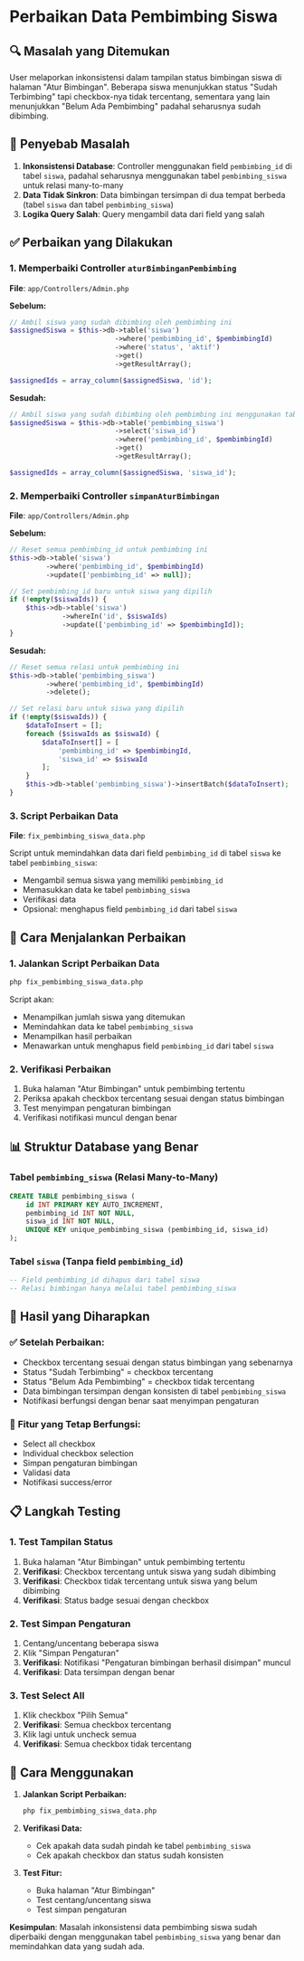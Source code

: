 # Perbaikan Data Pembimbing Siswa

## 🔍 Masalah yang Ditemukan
User melaporkan inkonsistensi dalam tampilan status bimbingan siswa di halaman "Atur Bimbingan". Beberapa siswa menunjukkan status "Sudah Terbimbing" tapi checkbox-nya tidak tercentang, sementara yang lain menunjukkan "Belum Ada Pembimbing" padahal seharusnya sudah dibimbing.

## 🔧 Penyebab Masalah
1. **Inkonsistensi Database**: Controller menggunakan field `pembimbing_id` di tabel `siswa`, padahal seharusnya menggunakan tabel `pembimbing_siswa` untuk relasi many-to-many
2. **Data Tidak Sinkron**: Data bimbingan tersimpan di dua tempat berbeda (tabel `siswa` dan tabel `pembimbing_siswa`)
3. **Logika Query Salah**: Query mengambil data dari field yang salah

## ✅ Perbaikan yang Dilakukan

### 1. **Memperbaiki Controller `aturBimbinganPembimbing`**
**File**: `app/Controllers/Admin.php`

**Sebelum:**
```php
// Ambil siswa yang sudah dibimbing oleh pembimbing ini
$assignedSiswa = $this->db->table('siswa')
                          ->where('pembimbing_id', $pembimbingId)
                          ->where('status', 'aktif')
                          ->get()
                          ->getResultArray();

$assignedIds = array_column($assignedSiswa, 'id');
```

**Sesudah:**
```php
// Ambil siswa yang sudah dibimbing oleh pembimbing ini menggunakan tabel pembimbing_siswa
$assignedSiswa = $this->db->table('pembimbing_siswa')
                          ->select('siswa_id')
                          ->where('pembimbing_id', $pembimbingId)
                          ->get()
                          ->getResultArray();

$assignedIds = array_column($assignedSiswa, 'siswa_id');
```

### 2. **Memperbaiki Controller `simpanAturBimbingan`**
**File**: `app/Controllers/Admin.php`

**Sebelum:**
```php
// Reset semua pembimbing_id untuk pembimbing ini
$this->db->table('siswa')
         ->where('pembimbing_id', $pembimbingId)
         ->update(['pembimbing_id' => null]);

// Set pembimbing_id baru untuk siswa yang dipilih
if (!empty($siswaIds)) {
    $this->db->table('siswa')
             ->whereIn('id', $siswaIds)
             ->update(['pembimbing_id' => $pembimbingId]);
}
```

**Sesudah:**
```php
// Reset semua relasi untuk pembimbing ini
$this->db->table('pembimbing_siswa')
         ->where('pembimbing_id', $pembimbingId)
         ->delete();

// Set relasi baru untuk siswa yang dipilih
if (!empty($siswaIds)) {
    $dataToInsert = [];
    foreach ($siswaIds as $siswaId) {
        $dataToInsert[] = [
            'pembimbing_id' => $pembimbingId,
            'siswa_id' => $siswaId
        ];
    }
    $this->db->table('pembimbing_siswa')->insertBatch($dataToInsert);
}
```

### 3. **Script Perbaikan Data**
**File**: `fix_pembimbing_siswa_data.php`

Script untuk memindahkan data dari field `pembimbing_id` di tabel `siswa` ke tabel `pembimbing_siswa`:
- Mengambil semua siswa yang memiliki `pembimbing_id`
- Memasukkan data ke tabel `pembimbing_siswa`
- Verifikasi data
- Opsional: menghapus field `pembimbing_id` dari tabel `siswa`

## 🧪 Cara Menjalankan Perbaikan

### 1. **Jalankan Script Perbaikan Data**
```bash
php fix_pembimbing_siswa_data.php
```

Script akan:
- Menampilkan jumlah siswa yang ditemukan
- Memindahkan data ke tabel `pembimbing_siswa`
- Menampilkan hasil perbaikan
- Menawarkan untuk menghapus field `pembimbing_id` dari tabel `siswa`

### 2. **Verifikasi Perbaikan**
1. Buka halaman "Atur Bimbingan" untuk pembimbing tertentu
2. Periksa apakah checkbox tercentang sesuai dengan status bimbingan
3. Test menyimpan pengaturan bimbingan
4. Verifikasi notifikasi muncul dengan benar

## 📊 Struktur Database yang Benar

### **Tabel `pembimbing_siswa`** (Relasi Many-to-Many)
```sql
CREATE TABLE pembimbing_siswa (
    id INT PRIMARY KEY AUTO_INCREMENT,
    pembimbing_id INT NOT NULL,
    siswa_id INT NOT NULL,
    UNIQUE KEY unique_pembimbing_siswa (pembimbing_id, siswa_id)
);
```

### **Tabel `siswa`** (Tanpa field `pembimbing_id`)
```sql
-- Field pembimbing_id dihapus dari tabel siswa
-- Relasi bimbingan hanya melalui tabel pembimbing_siswa
```

## 🎯 Hasil yang Diharapkan

### ✅ **Setelah Perbaikan:**
- Checkbox tercentang sesuai dengan status bimbingan yang sebenarnya
- Status "Sudah Terbimbing" = checkbox tercentang
- Status "Belum Ada Pembimbing" = checkbox tidak tercentang
- Data bimbingan tersimpan dengan konsisten di tabel `pembimbing_siswa`
- Notifikasi berfungsi dengan benar saat menyimpan pengaturan

### 🔧 **Fitur yang Tetap Berfungsi:**
- Select all checkbox
- Individual checkbox selection
- Simpan pengaturan bimbingan
- Validasi data
- Notifikasi success/error

## 📋 Langkah Testing

### 1. **Test Tampilan Status**
1. Buka halaman "Atur Bimbingan" untuk pembimbing tertentu
2. **Verifikasi**: Checkbox tercentang untuk siswa yang sudah dibimbing
3. **Verifikasi**: Checkbox tidak tercentang untuk siswa yang belum dibimbing
4. **Verifikasi**: Status badge sesuai dengan checkbox

### 2. **Test Simpan Pengaturan**
1. Centang/uncentang beberapa siswa
2. Klik "Simpan Pengaturan"
3. **Verifikasi**: Notifikasi "Pengaturan bimbingan berhasil disimpan" muncul
4. **Verifikasi**: Data tersimpan dengan benar

### 3. **Test Select All**
1. Klik checkbox "Pilih Semua"
2. **Verifikasi**: Semua checkbox tercentang
3. Klik lagi untuk uncheck semua
4. **Verifikasi**: Semua checkbox tidak tercentang

## 🚀 Cara Menggunakan

1. **Jalankan Script Perbaikan:**
   ```bash
   php fix_pembimbing_siswa_data.php
   ```

2. **Verifikasi Data:**
   - Cek apakah data sudah pindah ke tabel `pembimbing_siswa`
   - Cek apakah checkbox dan status sudah konsisten

3. **Test Fitur:**
   - Buka halaman "Atur Bimbingan"
   - Test centang/uncentang siswa
   - Test simpan pengaturan

**Kesimpulan**: Masalah inkonsistensi data pembimbing siswa sudah diperbaiki dengan menggunakan tabel `pembimbing_siswa` yang benar dan memindahkan data yang sudah ada.
